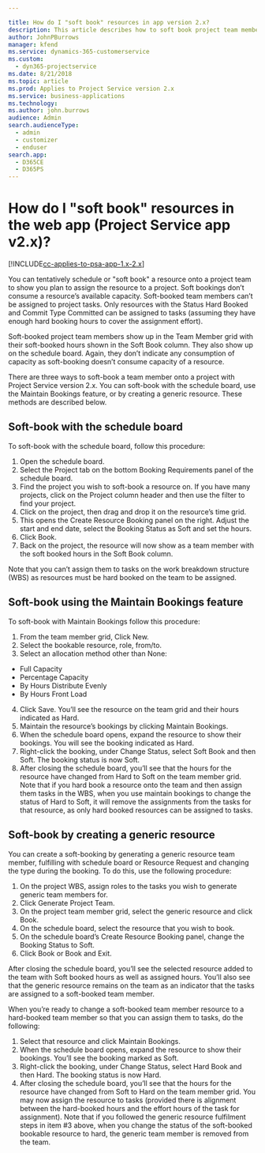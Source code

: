 ```yaml
---

title: How do I "soft book" resources in app version 2.x? 
description: This article describes how to soft book project team members with Project Service.
author: JohnPBurrows 
manager: kfend
ms.service: dynamics-365-customerservice
ms.custom:
  - dyn365-projectservice
ms.date: 8/21/2018
ms.topic: article
ms.prod: Applies to Project Service version 2.x
ms.service: business-applications
ms.technology: 
ms.author: john.burrows
audience: Admin
search.audienceType: 
  - admin
  - customizer
  - enduser
search.app: 
  - D365CE
  - D365PS
---
```


# How do I "soft book" resources in the web app (Project Service app v2.x)?

[!INCLUDE[cc-applies-to-psa-app-1.x-2.x](../includes/cc-applies-to-psa-app-1x-2x.md)]

You can tentatively schedule or "soft book" a resource onto a project team to show you plan to assign the resource to a project. Soft bookings don’t consume a resource’s available capacity. Soft-booked team members can’t be assigned to project tasks. Only resources with the Status Hard Booked and Commit Type Committed can be assigned to tasks (assuming they have enough hard booking hours to cover the assignment effort).

Soft-booked project team members show up in the Team Member grid with their soft-booked hours shown in the Soft Book column. They also show up on the schedule board. Again, they don’t indicate any consumption of capacity as soft-booking doesn’t consume capacity of a resource.

There are three ways to soft-book a team member onto a project with Project Service version 2.x. You can soft-book with the schedule board, use the Maintain Bookings feature, or by creating a generic resource. These methods are described below.

## Soft-book with the schedule board

To soft-book with the schedule board, follow this procedure: 
1. Open the schedule board.
2. Select the Project tab on the bottom Booking Requirements panel of the schedule board.
3. Find the project you wish to soft-book a resource on. If you have many projects, click on the Project column header and then use the filter to find your project.
4. Click on the project, then drag and drop it on the resource’s time grid.
5. This opens the Create Resource Booking panel on the right. Adjust the start and end date, select the Booking Status as Soft and set the hours. 
6. Click Book.
7. Back on the project, the resource will now show as a team member with the soft booked hours in the Soft Book column.

Note that you can’t assign them to tasks on the work breakdown structure (WBS) as resources must be hard booked on the team to be assigned.

## Soft-book using the Maintain Bookings feature

To soft-book with Maintain Bookings follow this procedure:
1. From the team member grid, Click New.
2. Select the bookable resource, role, from/to.
3. Select an allocation method other than None:
- Full Capacity
- Percentage Capacity
- By Hours Distribute Evenly
- By Hours Front Load
4. Click Save. You’ll see the resource on the team grid and their hours indicated as Hard.
5. Maintain the resource’s bookings by clicking Maintain Bookings.
6. When the schedule board opens, expand the resource to show their bookings. You will see the booking indicated as Hard.
7. Right-click the booking, under Change Status, select Soft Book and then Soft. The booking status is now Soft.
8. After closing the schedule board, you’ll see that the hours for the resource have changed from Hard to Soft on the team member grid.
Note that if you hard book a resource onto the team and then assign them tasks in the WBS, when you use maintain bookings to change the status of Hard to Soft, it will remove the assignments from the tasks for that resource, as only hard booked resources can be assigned to tasks.

## Soft-book by creating a generic resource

You can create a soft-booking by generating a generic resource team member, fulfilling with schedule board or Resource Request and changing the type during the booking.
To do this, use the following procedure:

1. On the project WBS, assign roles to the tasks you wish to generate generic team members for.
2. Click Generate Project Team.
3. On the project team member grid, select the generic resource and click Book.
4. On the schedule board, select the resource that you wish to book.
5. On the schedule board’s Create Resource Booking panel, change the Booking Status to Soft.
6. Click Book or Book and Exit.

After closing the schedule board, you’ll see the selected resource added to the team with Soft booked hours as well as assigned hours. You’ll also see that the generic resource remains on the team as an indicator that the tasks are assigned to a soft-booked team member.

When you’re ready to change a soft-booked team member resource to a hard-booked team member so that you can assign them to tasks, do the following:

1. Select that resource and click Maintain Bookings.
2. When the schedule board opens, expand the resource to show their bookings. You’ll see the booking marked as Soft.
3. Right-click the booking, under Change Status, select Hard Book and then Hard. The booking status is now Hard.
4. After closing the schedule board, you’ll see that the hours for the resource have changed from Soft to Hard on the team member grid. You may now assign the resource to tasks (provided there is alignment between the hard-booked hours and the effort hours of the task for assignment). Note that if you followed the generic resource fulfilment steps in item #3 above, when you change the status of the soft-booked bookable resource to hard, the generic team member is removed from the team.
